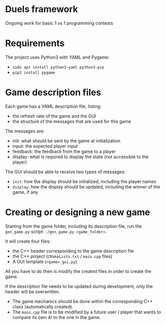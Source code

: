 # Duels framework


Ongoing work for basic 1 vs 1 programming contests

# Requirements

The project uses Python3 with YAML and Pygame:

- `sudo apt install python3-yaml python3-pip`
- `pip3 install pygame`

# Game description files

Each game has a YAML description file, listing:

- the refresh rate of the game and the GUI
- the structure of the messages that are used for this game

The messages are:

- init: what should be sent by the game at initialization
- input: the expected player input
- feedback: the feedback from the game to a player
- display: what is required to display the state (not accessible to the player)

The GUI should be able to receive two types of messages:

- `init`: how the display should be initialized, including the player names
- `display`: how the display should be updated, including the winner of the game, if any

# Creating or designing a new game

Starting from the game folder, including its description file, run the `gen_game.py` script: 
`./gen_game.py <game_folder>`. 

It will create four files:

- the C++ header corresponding to the game description file
- the C++ project (`CMakeLists.txt` / `main.cpp` files)
- A GUI template (`<game>_gui.py`)

All you have to do then is modify the created files in order to create the game.

If the description file needs to be updated during development, only the header will be overwritten.

- The game mechanics should be done within the corresponding C++ class (automatically created).
- The `main.cpp` file is to be modified by a future user / player that wants to compare its own AI to the one in the game.
